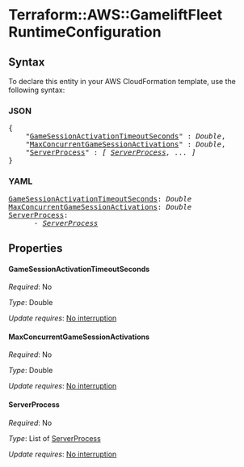 # Terraform::AWS::GameliftFleet RuntimeConfiguration

## Syntax

To declare this entity in your AWS CloudFormation template, use the following syntax:

### JSON

<pre>
{
    "<a href="#gamesessionactivationtimeoutseconds" title="GameSessionActivationTimeoutSeconds">GameSessionActivationTimeoutSeconds</a>" : <i>Double</i>,
    "<a href="#maxconcurrentgamesessionactivations" title="MaxConcurrentGameSessionActivations">MaxConcurrentGameSessionActivations</a>" : <i>Double</i>,
    "<a href="#serverprocess" title="ServerProcess">ServerProcess</a>" : <i>[ <a href="runtimeconfiguration-serverprocess.md">ServerProcess</a>, ... ]</i>
}
</pre>

### YAML

<pre>
<a href="#gamesessionactivationtimeoutseconds" title="GameSessionActivationTimeoutSeconds">GameSessionActivationTimeoutSeconds</a>: <i>Double</i>
<a href="#maxconcurrentgamesessionactivations" title="MaxConcurrentGameSessionActivations">MaxConcurrentGameSessionActivations</a>: <i>Double</i>
<a href="#serverprocess" title="ServerProcess">ServerProcess</a>: <i>
      - <a href="runtimeconfiguration-serverprocess.md">ServerProcess</a></i>
</pre>

## Properties

#### GameSessionActivationTimeoutSeconds

_Required_: No

_Type_: Double

_Update requires_: [No interruption](https://docs.aws.amazon.com/AWSCloudFormation/latest/UserGuide/using-cfn-updating-stacks-update-behaviors.html#update-no-interrupt)

#### MaxConcurrentGameSessionActivations

_Required_: No

_Type_: Double

_Update requires_: [No interruption](https://docs.aws.amazon.com/AWSCloudFormation/latest/UserGuide/using-cfn-updating-stacks-update-behaviors.html#update-no-interrupt)

#### ServerProcess

_Required_: No

_Type_: List of <a href="runtimeconfiguration-serverprocess.md">ServerProcess</a>

_Update requires_: [No interruption](https://docs.aws.amazon.com/AWSCloudFormation/latest/UserGuide/using-cfn-updating-stacks-update-behaviors.html#update-no-interrupt)

